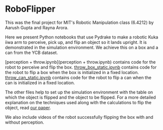 # RoboFlipper
This was the final project for MIT's Robotic Manipulation class (6.4212) by Aarush Gupta and Rayna Arora.

Here we present Python notebooks that use Pydrake to make a robotic Kuka iiwa arm to perceive, pick up, and flip an object so it lands upright. It is demonstrated in the simulation environment. We achieve this on a box and a can from the YCB dataset.

[perception + throw.ipynb](perception + throw.ipynb) contains code for the robot to perceive and flip the box.
[throw_box_static.ipynb](throw_box_static.ipynb) contains code for the robot to flip a box when the box is initialized in a fixed location.
[throw_can_static.ipynb](throw_can_static.ipynb) contains code for the robot to flip a can when the can is initialized in a fixed location.

The other files help to set up the simulation environment with the table on which the object is flipped and the object to be flipped.
For a more detailed explanation on the techniques used along with the calculations to flip the object, read [our paper](RoboFlipper.pdf).

We also include videos of the robot successfully flipping the box with and without perception.
